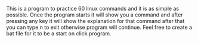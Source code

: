 This is a program to practice 60 linux commands and it is as simple as possible.
Once the program starts it will show you a command and after pressing any key it will show the explanation for that command after that you can type n to exit otherwise program will continue.
Feel free to create a bat file for it to be a start on click program.
